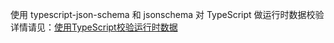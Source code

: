 使用  typescript-json-schema 和 jsonschema 对 TypeScript 做运行时数据校验
详情请见：[使用TypeScript校验运行时数据](https://segmentfault.com/a/1190000040652111)
